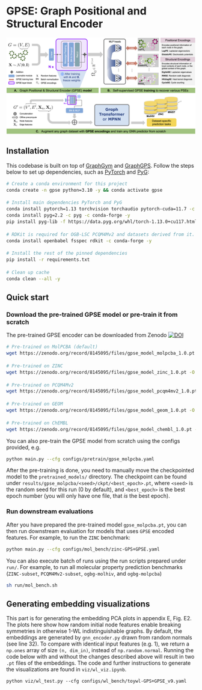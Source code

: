 # GPSE: Graph Positional and Structural Encoder

![img](GPSE.png)

## Installation

This codebase is built on top of
[GraphGym](https://pytorch-geometric.readthedocs.io/en/2.0.0/notes/graphgym.html)
and [GraphGPS](https://github.com/rampasek/GraphGPS). Follow the steps below to
set up dependencies, such as [PyTorch](https://pytorch.org/) and
[PyG](https://pytorch-geometric.readthedocs.io/en/latest/):

```bash
# Create a conda environment for this project
conda create -n gpse python=3.10 -y && conda activate gpse

# Install main dependencies PyTorch and PyG
conda install pytorch=1.13 torchvision torchaudio pytorch-cuda=11.7 -c pytorch -c nvidia -y
conda install pyg=2.2 -c pyg -c conda-forge -y
pip install pyg-lib -f https://data.pyg.org/whl/torch-1.13.0+cu117.html

# RDKit is required for OGB-LSC PCQM4Mv2 and datasets derived from it.  
conda install openbabel fsspec rdkit -c conda-forge -y

# Install the rest of the pinned dependencies
pip install -r requirements.txt

# Clean up cache
conda clean --all -y
```

## Quick start

### Download the pre-trained GPSE model or pre-train it from scratch

The pre-trained GPSE encoder can be downloaded from Zenodo 
[![DOI](https://zenodo.org/badge/DOI/10.5281/zenodo.8145344.svg)](https://doi.org/10.5281/zenodo.8145344)

```bash
# Pre-trained on MolPCBA (default)
wget https://zenodo.org/record/8145095/files/gpse_model_molpcba_1.0.pt -O pretrained_models/gpse_molpcba.pt

# Pre-trained on ZINC
wget https://zenodo.org/record/8145095/files/gpse_model_zinc_1.0.pt -O pretrained_models/gpse_zinc.pt

# Pre-trained on PCQM4Mv2
wget https://zenodo.org/record/8145095/files/gpse_model_pcqm4mv2_1.0.pt -O pretrained_models/gpse_pcqm4mv2.pt

# Pre-trained on GEOM
wget https://zenodo.org/record/8145095/files/gpse_model_geom_1.0.pt -O pretrained_models/gpse_geom.pt

# Pre-trained on ChEMBL
wget https://zenodo.org/record/8145095/files/gpse_model_chembl_1.0.pt -O pretrained_models/gpse_chembl.pt
```

You can also pre-train the GPSE model from scratch using the configs provided, e.g.

```bash
python main.py --cfg configs/pretrain/gpse_molpcba.yaml
```

After the pre-training is done, you need to manually move the checkpointed model to the `pretrained_models/` directory.
The checkpoint can be found under `results/gpse_molpcba/<seed>/ckpt/<best_epoch>.pt`, where `<seed>` is the random seed
for this run (0 by default), and `<best_epoch>` is the best epoch number (you will only have one file, that *is* the
best epoch).

### Run downstream evaluations

After you have prepared the pre-trained model `gpse_molpcba.pt`, you can then run downstream evaluation for models that
uses `GPSE` encoded features. For example, to run the `ZINC` benchmark:

```bash
python main.py --cfg configs/mol_bench/zinc-GPS+GPSE.yaml
```

You can also execute batch of runs using the run scripts prepared under `run/`. For example, to run all molecular
property prediction benchmarks (`ZINC-subset`, `PCQM4Mv2-subset`, `ogbg-molhiv`, and `ogbg-molpcba`)

```bash
sh run/mol_bench.sh
```

## Generating embedding visualizations

This part is for generating the embedding PCA plots in appendix E, Fig. E2.
The plots here show how random initial node features enable breaking symmetries in otherwise 1-WL indistinguishable graphs.
By default, the embeddings are generated by `gnn_encoder.py` drawn from random normals (see line 32).
To compare with identical input features (e.g. 1), we return a `np.ones` array of size `(n, dim_in)`, instead of `np.random.normal`.
Running the code below with and without the changes described above will result in two `.pt` files of the embeddings.
The code and further instructions to generate the visualizations are found in `viz/wl_viz.ipynb`.
```
python viz/wl_test.py --cfg configs/wl_bench/toywl-GPS+GPSE_v9.yaml
```
